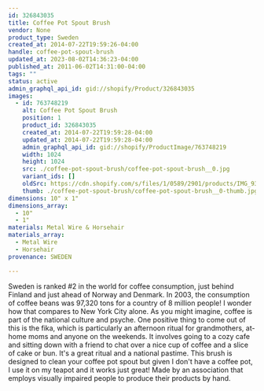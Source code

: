 ```yaml
---
id: 326843035
title: Coffee Pot Spout Brush
vendor: None
product_type: Sweden
created_at: 2014-07-22T19:59:26-04:00
handle: coffee-pot-spout-brush
updated_at: 2023-08-02T14:36:23-04:00
published_at: 2011-06-02T14:31:00-04:00
tags: ""
status: active
admin_graphql_api_id: gid://shopify/Product/326843035
images:
  - id: 763748219
    alt: Coffee Pot Spout Brush
    position: 1
    product_id: 326843035
    created_at: 2014-07-22T19:59:28-04:00
    updated_at: 2014-07-22T19:59:28-04:00
    admin_graphql_api_id: gid://shopify/ProductImage/763748219
    width: 1024
    height: 1024
    src: ./coffee-pot-spout-brush/coffee-pot-spout-brush__0.jpg
    variant_ids: []
    oldSrc: https://cdn.shopify.com/s/files/1/0589/2901/products/IMG_9346.jpeg?v=1406073568
    thumb: ./coffee-pot-spout-brush/coffee-pot-spout-brush__0-thumb.jpg
dimensions: 10" x 1"
dimensions_array:
  - 10"
  - 1"
materials: Metal Wire & Horsehair
materials_array:
  - Metal Wire
  - Horsehair
provenance: SWEDEN

---
```


Sweden is ranked #2 in the world for coffee consumption, just behind Finland and just ahead of Norway and Denmark. In 2003, the consumption of coffee beans was 97,320 tons for a country of 8 million people! I wonder how that compares to New York City alone. As you might imagine, coffee is part of the national culture and psyche. One positive thing to come out of this is the fika, which is particularly an afternoon ritual for grandmothers, at-home moms and anyone on the weekends. It involves going to a cozy cafe and sitting down with a friend to chat over a nice cup of coffee and a slice of cake or bun. It's a great ritual and a national pastime. This brush is designed to clean your coffee pot spout but given I don't have a coffee pot, I use it on my teapot and it works just great! Made by an association that employs visually impaired people to produce their products by hand.